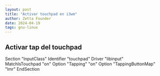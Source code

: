 ```yaml
---
layout: post
title: "Activar touchpad en i3wm"
author: Zetta Founder
date: 2024-04-19
tags: gnu-linux
---
```


## Activar tap del touchpad

Section "InputClass"
Identifier "touchpad"
Driver "libinput"
MatchIsTouchpad "on"
Option "Tapping" "on"
Option "TappingButtonMap" "lmr"
EndSection